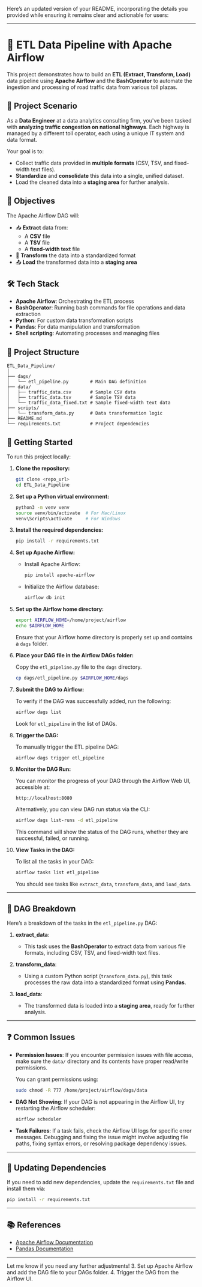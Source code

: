 Here’s an updated version of your README, incorporating the details you provided while ensuring it remains clear and actionable for users:

---

# 🚦 ETL Data Pipeline with Apache Airflow

This project demonstrates how to build an **ETL (Extract, Transform, Load)** data pipeline using **Apache Airflow** and the **BashOperator** to automate the ingestion and processing of road traffic data from various toll plazas.

## 🧩 Project Scenario

As a **Data Engineer** at a data analytics consulting firm, you've been tasked with **analyzing traffic congestion on national highways**. Each highway is managed by a different toll operator, each using a unique IT system and data format.

Your goal is to:
- Collect traffic data provided in **multiple formats** (CSV, TSV, and fixed-width text files).
- **Standardize** and **consolidate** this data into a single, unified dataset.
- Load the cleaned data into a **staging area** for further analysis.

## 🎯 Objectives

The Apache Airflow DAG will:

- 📥 **Extract** data from:
  - A **CSV** file
  - A **TSV** file
  - A **fixed-width text** file
- 🔄 **Transform** the data into a standardized format
- 📤 **Load** the transformed data into a **staging area**

## 🛠️ Tech Stack

- **Apache Airflow**: Orchestrating the ETL process
- **BashOperator**: Running bash commands for file operations and data extraction
- **Python**: For custom data transformation scripts
- **Pandas**: For data manipulation and transformation
- **Shell scripting**: Automating processes and managing files

## 📁 Project Structure

```plaintext
ETL_Data_Pipeline/
│
├── dags/
│   └── etl_pipeline.py        # Main DAG definition
├── data/
│   ├── traffic_data.csv       # Sample CSV data
│   ├── traffic_data.tsv       # Sample TSV data
│   └── traffic_data_fixed.txt # Sample fixed-width text data
├── scripts/
│   └── transform_data.py      # Data transformation logic
├── README.md
└── requirements.txt           # Project dependencies
```

## 🚀 Getting Started

To run this project locally:

1. **Clone the repository:**

   ```bash
   git clone <repo_url>
   cd ETL_Data_Pipeline
   ```

2. **Set up a Python virtual environment:**

   ```bash
   python3 -m venv venv
   source venv/bin/activate  # For Mac/Linux
   venv\Scripts\activate     # For Windows
   ```

3. **Install the required dependencies:**

   ```bash
   pip install -r requirements.txt
   ```

4. **Set up Apache Airflow:**

   - Install Apache Airflow:
     ```bash
     pip install apache-airflow
     ```

   - Initialize the Airflow database:
     ```bash
     airflow db init
     ```

5. **Set up the Airflow home directory:**

   ```bash
   export AIRFLOW_HOME=/home/project/airflow
   echo $AIRFLOW_HOME
   ```

   Ensure that your Airflow home directory is properly set up and contains a `dags` folder.

6. **Place your DAG file in the Airflow DAGs folder:**

   Copy the `etl_pipeline.py` file to the `dags` directory.

   ```bash
   cp dags/etl_pipeline.py $AIRFLOW_HOME/dags
   ```

7. **Submit the DAG to Airflow:**

   To verify if the DAG was successfully added, run the following:

   ```bash
   airflow dags list
   ```

   Look for `etl_pipeline` in the list of DAGs.

8. **Trigger the DAG:**

   To manually trigger the ETL pipeline DAG:

   ```bash
   airflow dags trigger etl_pipeline
   ```

9. **Monitor the DAG Run:**

   You can monitor the progress of your DAG through the Airflow Web UI, accessible at:

   ```plaintext
   http://localhost:8080
   ```

   Alternatively, you can view DAG run status via the CLI:

   ```bash
   airflow dags list-runs -d etl_pipeline
   ```

   This command will show the status of the DAG runs, whether they are successful, failed, or running.

10. **View Tasks in the DAG:**

    To list all the tasks in your DAG:

    ```bash
    airflow tasks list etl_pipeline
    ```

    You should see tasks like `extract_data`, `transform_data`, and `load_data`.

---

## 🎯 DAG Breakdown

Here’s a breakdown of the tasks in the `etl_pipeline.py` DAG:

1. **extract_data**: 
   - This task uses the **BashOperator** to extract data from various file formats, including CSV, TSV, and fixed-width text files.
   
2. **transform_data**: 
   - Using a custom Python script (`transform_data.py`), this task processes the raw data into a standardized format using **Pandas**.

3. **load_data**: 
   - The transformed data is loaded into a **staging area**, ready for further analysis.

---

## ❓ Common Issues

- **Permission Issues**: If you encounter permission issues with file access, make sure the `data/` directory and its contents have proper read/write permissions.
  
  You can grant permissions using:
  
  ```bash
  sudo chmod -R 777 /home/project/airflow/dags/data
  ```

- **DAG Not Showing**: If your DAG is not appearing in the Airflow UI, try restarting the Airflow scheduler:

  ```bash
  airflow scheduler
  ```

- **Task Failures**: If a task fails, check the Airflow UI logs for specific error messages. Debugging and fixing the issue might involve adjusting file paths, fixing syntax errors, or resolving package dependency issues.

---

## 🔧 Updating Dependencies

If you need to add new dependencies, update the `requirements.txt` file and install them via:

```bash
pip install -r requirements.txt
```

---

## 📚 References

- [Apache Airflow Documentation](https://airflow.apache.org/docs/)
- [Pandas Documentation](https://pandas.pydata.org/pandas-docs/stable/)

---

Let me know if you need any further adjustments!
3. Set up Apache Airflow and add the DAG file to your DAGs folder.
4. Trigger the DAG from the Airflow UI.


